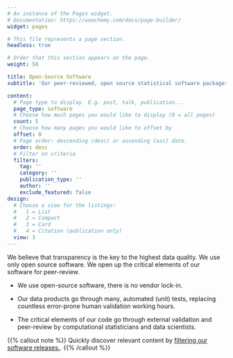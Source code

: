 ```yaml
---
# An instance of the Pages widget.
# Documentation: https://wowchemy.com/docs/page-builder/
widget: pages

# This file represents a page section.
headless: true

# Order that this section appears on the page.
weight: 50

title: Open-Source Software
subtitle: 'Our peer-reviewed, open source statistical software packages'

content:
  # Page type to display. E.g. post, talk, publication...
  page_type: software
  # Choose how much pages you would like to display (0 = all pages)
  count: 5
  # Choose how many pages you would like to offset by
  offset: 0
  # Page order: descending (desc) or ascending (asc) date.
  order: desc
  # Filter on criteria
  filters:
    tag: ''
    category: ''
    publication_type: ''
    author: ''
    exclude_featured: false
design:
  # Choose a view for the listings:
  #   1 = List
  #   2 = Compact
  #   3 = Card
  #   4 = Citation (publication only)
  view: 3
---
```


We believe that transparency is the key to the highest data quality. We use only open source software. We open up the critical elements of our software for peer-review.  

- We use open-source software, there is no vendor lock-in.

- Our data products go through many, automated (unit) tests, replacing countless error-prone human validation working hours.

- The critical elements of our code go through external validation and peer-review by computational statisticians and data scientists.

{{% callout note %}}
Quickly discover relevant content by [filtering our software releases.](./software/).
{{% /callout %}}
